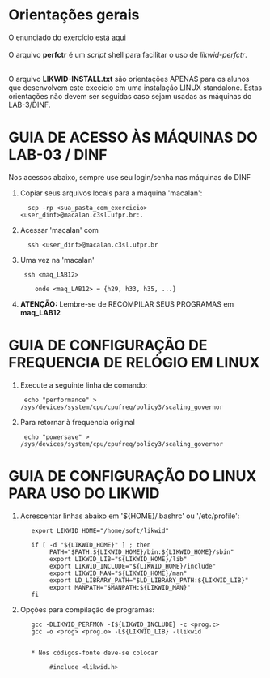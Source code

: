 <h1> Orientações gerais </h1>

O enunciado do exercício está <A HREF="https://moodle.c3sl.ufpr.br/mod/assign/view.php?id=35882">aqui</a>
<BR>
<BR>
O arquivo <B>perfctr</B> é um <I>script</I> shell para facilitar o uso de <I>likwid-perfctr</I>.
<BR><BR>

O arquivo <B>LIKWID-INSTALL.txt</B> são orientações APENAS para os alunos que desenvolvem este execício em uma instalação LINUX standalone. Estas orientações não devem ser seguidas caso sejam usadas as máquinas do LAB-3/DINF. 

<h1> GUIA DE ACESSO ÀS MÁQUINAS DO LAB-03 / DINF </h1>

Nos acessos abaixo, sempre use seu login/senha nas máquinas do DINF

<ol>
<LI> Copiar seus arquivos locais para a máquina 'macalan':

      scp -rp <sua_pasta_com_exercicio> <user_dinf>@macalan.c3sl.ufpr.br:.

<LI> Acessar 'macalan' com

      ssh <user_dinf>@macalan.c3sl.ufpr.br

<LI> Uma vez na 'macalan'

     ssh <maq_LAB12>

        onde <maq_LAB12> = {h29, h33, h35, ...}


<LI> <B>ATENÇÃO:</B> Lembre-se de RECOMPILAR SEUS PROGRAMAS em <B>maq_LAB12</B>
</ol>


<h1> GUIA DE CONFIGURAÇÃO DE FREQUENCIA DE RELÓGIO EM LINUX </h1>
<ol>
<LI> Execute a seguinte linha de comando:

     echo "performance" > /sys/devices/system/cpu/cpufreq/policy3/scaling_governor

<LI> Para retornar à frequencia original

     echo "powersave" > /sys/devices/system/cpu/cpufreq/policy3/scaling_governor
</ol>

<h1> GUIA DE CONFIGURAÇÃO DO LINUX PARA USO DO LIKWID </h1>
<ol>
<LI> Acrescentar linhas abaixo em '${HOME}/.bashrc' ou '/etc/profile':

       export LIKWID_HOME="/home/soft/likwid"
 
       if [ -d "${LIKWID_HOME}" ] ; then
	        PATH="$PATH:${LIKWID_HOME}/bin:${LIKWID_HOME}/sbin"
	        export LIKWID_LIB="${LIKWID_HOME}/lib"
	        export LIKWID_INCLUDE="${LIKWID_HOME}/include"
	        export LIKWID_MAN="${LIKWID_HOME}/man"
	        export LD_LIBRARY_PATH="$LD_LIBRARY_PATH:${LIKWID_LIB}"
	        export MANPATH="$MANPATH:${LIKWID_MAN}"
       fi
     

<LI> Opções para compilação de programas:

       gcc -DLIKWID_PERFMON -I${LIKWID_INCLUDE} -c <prog.c>
       gcc -o <prog> <prog.o> -L${LIKWID_LIB} -llikwid


       * Nos códigos-fonte deve-se colocar

            #include <likwid.h>

</OL>

